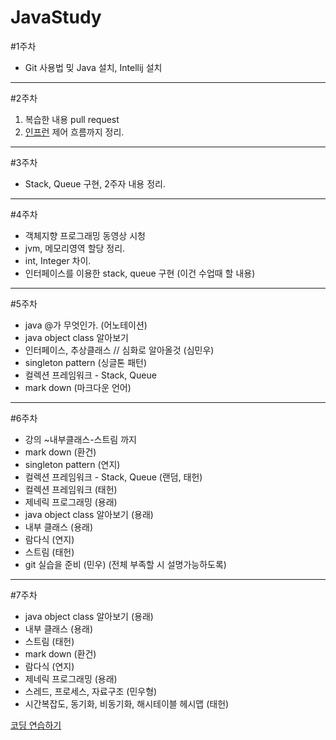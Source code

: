 # JavaStudy

#1주차

- Git 사용법 밎 Java 설치, Intellij 설치
---
#2주차

1.  복습한 내용 pull request 
2.  [인프런](https://www.inflearn.com/course/%EC%9E%90%EB%B0%94-%ED%94%84%EB%A1%9C%EA%B7%B8%EB%9E%98%EB%B0%8D-%EC%9E%85%EB%AC%B8/)
    제어 흐름까지 정리.
---
#3주차

- Stack, Queue 구현, 2주자 내용 정리.
---
#4주차

- 객체지향 프로그래밍 동영상 시청 
- jvm, 메모리영역 할당 정리.
- int, Integer 차이.
- 인터페이스를 이용한 stack, queue 구현 (이건 수업때 할 내용)
---        
#5주차

- java @가 무엇인가. (어노테이션)
- java object class 알아보기
- 인터페이스, 추상클래스 // 심화로 알아올것 (심민우) 
- singleton pattern (싱글톤 패턴)
- 컬렉션 프레임워크 - Stack, Queue
- mark down (마크다운 언어)
---
#6주차
- 강의 ~내부클래스-스트림 까지
- mark down (환건)
- singleton pattern (연지)
- 컬렉션 프레임워크 - Stack, Queue (랜덤, 태헌)
- 컬렉션 프레임워크 (태헌)
- 제네릭 프로그래밍 (용래)
- java object class 알아보기 (용래)
- 내부 클래스 (용래)
- 람다식 (연지)
- 스트림 (태헌)
- git 실습을 준비 (민우) (전체 부족할 시 설명가능하도록)
 ---
#7주차

- java object class 알아보기 (용래)
- 내부 클래스 (용래)
- 스트림 (태헌)
- mark down (환건)
- 람다식 (연지)
- 제네릭 프로그래밍 (용래)
- 스레드, 프로세스, 자료구조 (민우형)
- 시간복잡도, 동기화, 비동기화, 해시테이블 헤시맵 (태헌)

[코딩 연습하기](https://programmers.co.kr/)
